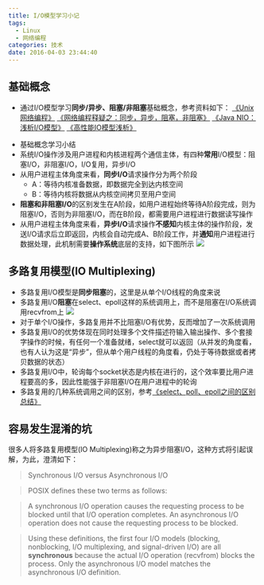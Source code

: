 ```yaml
---
title: I/O模型学习小记
tags:
  - Linux
  - 网络编程
categories: 技术
date: 2016-04-03 23:44:40
---
```

## 基础概念
* 通过I/O模型学习**同步/异步、阻塞/非阻塞**基础概念，参考资料如下：
[《Unix网络编程》](https://book.douban.com/subject/1500149/)
[《网络编程释疑之：同步，异步，阻塞，非阻塞》](http://yaocoder.blog.51cto.com/2668309/1308899)
[《Java NIO：浅析I/O模型》](http://www.cnblogs.com/dolphin0520/p/3916526.html)
[《高性能IO模型浅析》](http://www.cnblogs.com/fanzhidongyzby/p/4098546.html)

<!--more-->

* 基础概念学习小结
 * 系统I/O操作涉及用户进程和内核进程两个通信主体，有四种**常用**I/O模型：阻塞I/O，非阻塞I/O，I/O复用，异步I/O
  * 从用户进程主体角度来看，**同步I/O**请求操作分为两个阶段
     * A：等待内核准备数据，即数据完全到达内核空间
     * B：等待内核将数据从内核空间拷贝至用户空间
  * **阻塞和非阻塞I/O**的区别发生在A阶段，如用户进程始终等待A阶段完成，则为阻塞I/O，否则为非阻塞I/O，而在B阶段，都需要用户进程进行数据读写操作
  * 从用户进程主体角度来看，**异步I/O**请求操作**不感知**内核主体的操作阶段，发送I/O请求后立即返回，内核会自动完成A、B阶段工作，并**通知**用户进程进行数据处理，此机制需要**操作系统**底层的支持，如下图所示
![](http://7xshxx.com2.z0.glb.clouddn.com/IO_diff.jpg)

## 多路复用模型(IO Multiplexing)
  * 多路复用I/O模型是**同步阻塞**的，这里是从单个I/O线程的角度来说
  * 多路复用I/O**阻塞**在select、epoll这样的系统调用上，而不是阻塞在I/O系统调用recvfrom上
![](http://7xshxx.com2.z0.glb.clouddn.com/duolufuyong.jpg?imageView/2/w/700/)
  * 对于单个I/O操作，多路复用并不比阻塞I/O有优势，反而增加了一次系统调用
  * 多路复用I/O的优势体现在同时处理多个文件描述符输入输出操作、多个套接字操作的时候，有任何一个准备就绪，select就可以返回（从并发的角度看，也有人认为这是“异步”，但从单个用户线程的角度看，仍处于等待数据或者拷贝数据的状态）
  * 多路复用I/O中，轮询每个socket状态是内核在进行的，这个效率要比用户进程要高的多，因此性能强于非阻塞I/O在用户进程中的轮询
  * 多路复用的几种系统调用之间的区别，参考[《select、poll、epoll之间的区别总结》](http://www.cnblogs.com/Anker/p/3265058.html)


## 容易发生混淆的坑
很多人将多路复用模型(IO Multiplexing)称之为异步阻塞I/O，这种方式将引起误解，为此，澄清如下：
> Synchronous I/O versus Asynchronous I/O

>  POSIX defines these two terms as follows:

>  A synchronous I/O operation causes the requesting process to be blocked until that I/O operation completes.
An asynchronous I/O operation does not cause the requesting process to be blocked.

> Using these definitions, the first four I/O models (blocking, nonblocking, I/O multiplexing, and signal-driven I/O) are all **synchronous** because the actual I/O operation (recvfrom) blocks the process. Only the asynchronous I/O model matches the asynchronous I/O definition.